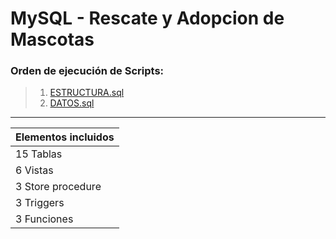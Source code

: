 # MySQL - Rescate y Adopcion de Mascotas
### Orden de ejecución de Scripts:
> 1.  [ESTRUCTURA.sql](https://github.com/Leo-Spj/SQL-CoderHouse/blob/main/ESTRUCTURA.sql)
> 2.  [DATOS.sql](https://github.com/Leo-Spj/SQL-CoderHouse/blob/main/DATOS.sql)

----------------

| Elementos incluidos|
| :------------- |
| 15 Tablas| 
| 6 Vistas| 
| 3 Store procedure| 
| 3 Triggers| 
| 3 Funciones| 